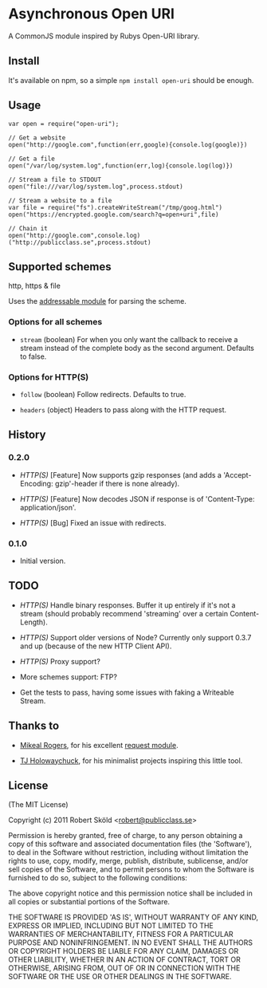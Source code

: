 # Asynchronous Open URI

  A CommonJS module inspired by Rubys Open-URI library.


## Install

  It's available on npm, so a simple `npm install open-uri` should be enough.


## Usage

	var open = require("open-uri");

	// Get a website
	open("http://google.com",function(err,google){console.log(google)})

	// Get a file
	open("/var/log/system.log",function(err,log){console.log(log)})

	// Stream a file to STDOUT
	open("file:///var/log/system.log",process.stdout)

	// Stream a website to a file
	var file = require("fs").createWriteStream("/tmp/goog.html")
	open("https://encrypted.google.com/search?q=open+uri",file)

	// Chain it 
	open("http://google.com",console.log)("http://publicclass.se",process.stdout)


## Supported schemes

  http, https & file

Uses the [addressable module](https://github.com/publicclass/addressable) for parsing the scheme.


### Options for all schemes

* `stream`    (boolean) For when you only want the callback to receive a stream instead of the complete body as the second argument. Defaults to false.


### Options for HTTP(S)

* `follow`    (boolean) Follow redirects. Defaults to true.

* `headers`   (object)  Headers to pass along with the HTTP request.


## History

### 0.2.0

* _HTTP(S)_ [Feature] Now supports gzip responses (and adds a 'Accept-Encoding: gzip'-header if there is none already).

* _HTTP(S)_ [Feature] Now decodes JSON if response is of 'Content-Type: application/json'.

* _HTTP(S)_ [Bug] Fixed an issue with redirects.


### 0.1.0

* Initial version.


## TODO

*  _HTTP(S)_ Handle binary responses. Buffer it up entirely if it's not a stream (should probably recommend 'streaming' over a certain Content-Length).

*  _HTTP(S)_ Support older versions of Node? Currently only support 0.3.7 and up (because of the new HTTP Client API).

*  _HTTP(S)_ Proxy support?

* More schemes support: FTP?

* Get the tests to pass, having some issues with faking a Writeable Stream.


## Thanks to

* [Mikeal Rogers](https://github.com/mikeal), for his excellent [request module](https://github.com/mikeal/request/).

* [TJ Holowaychuck](https://github.com/visionmedia), for his minimalist projects inspiring this little tool.


## License 

(The MIT License)

Copyright (c) 2011 Robert Sk&ouml;ld &lt;robert@publicclass.se&gt;

Permission is hereby granted, free of charge, to any person obtaining
a copy of this software and associated documentation files (the
'Software'), to deal in the Software without restriction, including
without limitation the rights to use, copy, modify, merge, publish,
distribute, sublicense, and/or sell copies of the Software, and to
permit persons to whom the Software is furnished to do so, subject to
the following conditions:

The above copyright notice and this permission notice shall be
included in all copies or substantial portions of the Software.

THE SOFTWARE IS PROVIDED 'AS IS', WITHOUT WARRANTY OF ANY KIND,
EXPRESS OR IMPLIED, INCLUDING BUT NOT LIMITED TO THE WARRANTIES OF
MERCHANTABILITY, FITNESS FOR A PARTICULAR PURPOSE AND NONINFRINGEMENT.
IN NO EVENT SHALL THE AUTHORS OR COPYRIGHT HOLDERS BE LIABLE FOR ANY
CLAIM, DAMAGES OR OTHER LIABILITY, WHETHER IN AN ACTION OF CONTRACT,
TORT OR OTHERWISE, ARISING FROM, OUT OF OR IN CONNECTION WITH THE
SOFTWARE OR THE USE OR OTHER DEALINGS IN THE SOFTWARE.
